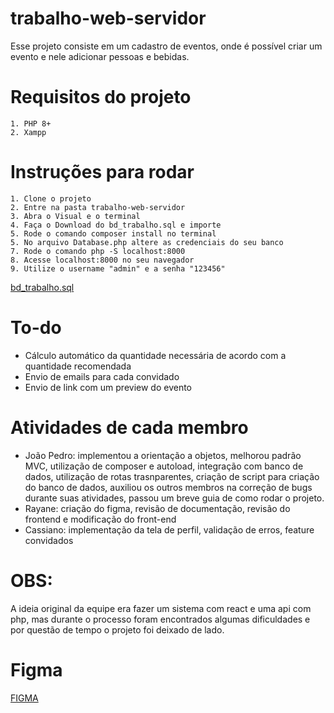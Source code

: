 # trabalho-web-servidor

Esse projeto consiste em um cadastro de eventos, onde é possível criar um evento e nele adicionar pessoas e bebidas.

# Requisitos do projeto
```
1. PHP 8+
2. Xampp
```

# Instruções para rodar
```
1. Clone o projeto
2. Entre na pasta trabalho-web-servidor
3. Abra o Visual e o terminal
4. Faça o Download do bd_trabalho.sql e importe
5. Rode o comando composer install no terminal
5. No arquivo Database.php altere as credenciais do seu banco
7. Rode o comando php -S localhost:8000
8. Acesse localhost:8000 no seu navegador
9. Utilize o username "admin" e a senha "123456"
```
[bd_trabalho.sql](https://github.com/Biguelini/trabalho-web-servidor/blob/main/bd_trabalho.sql)

# To-do
- Cálculo automático da quantidade necessária de acordo com a quantidade recomendada
- Envio de emails para cada convidado
- Envio de link com um preview do evento

# Atividades de cada membro
- João Pedro: implementou a orientação a objetos, melhorou padrão MVC, utilização de composer e autoload, integração com banco de dados, utilização de rotas trasnparentes, criação de script para criação do banco de dados, auxiliou os outros membros na correção de bugs durante suas atividades, passou um breve guia de como rodar o projeto.
- Rayane: criação do figma, revisão de documentação, revisão do frontend e modificação do front-end
- Cassiano: implementação da tela de perfil, validação de erros, feature convidados

# OBS: 
A ideia original da equipe era fazer um sistema com react e uma api com php, mas durante o processo foram encontrados algumas dificuldades e por questão de tempo o projeto foi deixado de lado.

# Figma
[FIGMA](https://github.com/Biguelini/trabalho-web-servidor/blob/main/web-servidor.pdf)
